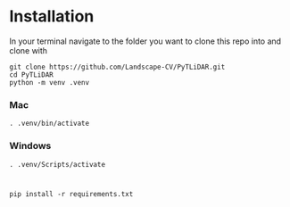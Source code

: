 # Installation

In your terminal navigate to the folder you want to clone this repo into and clone with 
```
git clone https://github.com/Landscape-CV/PyTLiDAR.git
cd PyTLiDAR
python -m venv .venv
```
### Mac
```
. .venv/bin/activate
```
### Windows
```
. .venv/Scripts/activate
```
#
```
pip install -r requirements.txt
```
